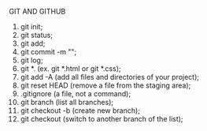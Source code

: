 GIT AND GITHUB 

1) git init;
2) git status;
3) git add;
4) git commit -m "";
5) git log;
6) git *.<file extention> (ex. git *.html or git *.css);
7) git add -A (add all files and directories of your project);
8) git reset HEAD <filename> (remove a file from the staging area);
9) .gitignore (a file, not a command);
10) git branch (list all branches);
11) git checkout -b <branchname> (create new branch);
12) git checkout <branchname> (switch to another branch of the list);